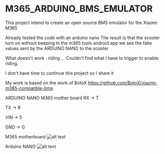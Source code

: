 # M365_ARDUINO_BMS_EMULATOR
This project intend to create an open source BMS emulator for the Xiaomi M365


Already tested the code with an arduino nano
The result is that the scooter turn on without beeping
In the m365 tools android app we see the fake values sent by the ARDUINO NANO to the scooter


What doesn't work : riding ...
Couldn't find what I have to trigger to enable riding.


I don't have time to continue this project so I share it


My work is based on the work of BotoX https://github.com/BotoX/xiaomi-m365-compatible-bms

ARDUINO NANO        M365 mother board
RX            ->    T

TX            ->    R

VIN           ->    5

GND           ->    G


M365 motherboard
![alt text](https://i.imgur.com/lZtx8rl.jpg)


Arduino NANO
![alt text](http://2.bp.blogspot.com/-nGbwbpqz7xU/UJW2yoRcd7I/AAAAAAAATdI/KG95uVsLgdM/s1600/Arduino+nano+Pinout.png)
